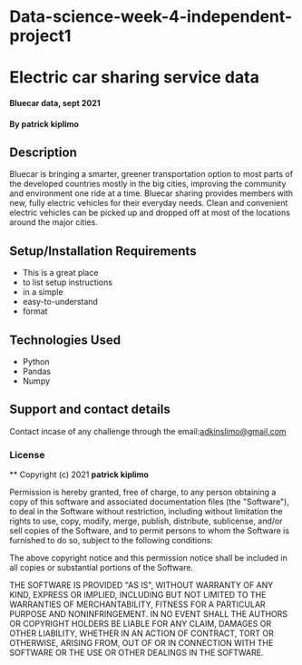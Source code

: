 # Data-science-week-4-independent-project1
# Electric car sharing service data
#### Bluecar data, sept 2021
#### By **patrick kiplimo**
## Description
 Bluecar is bringing a smarter, greener transportation option to most parts of the developed countries mostly in the big cities, improving the community and environment one ride at a time. Bluecar sharing provides members with new, fully electric vehicles for their everyday needs. Clean and convenient electric vehicles can be picked up and dropped off at most of the locations around the major cities.

## Setup/Installation Requirements
* This is a great place
* to list setup instructions
* in a simple
* easy-to-understand
* format
## 
## Technologies Used
* Python
* Pandas
* Numpy

## Support and contact details
Contact incase of any challenge through the email:adkinslimo@gmail.com
### License
**
Copyright (c) 2021 **patrick kiplimo**

Permission is hereby granted, free of charge, to any person obtaining a copy
of this software and associated documentation files (the "Software"), to deal
in the Software without restriction, including without limitation the rights
to use, copy, modify, merge, publish, distribute, sublicense, and/or sell
copies of the Software, and to permit persons to whom the Software is
furnished to do so, subject to the following conditions:

The above copyright notice and this permission notice shall be included in all
copies or substantial portions of the Software.

THE SOFTWARE IS PROVIDED "AS IS", WITHOUT WARRANTY OF ANY KIND, EXPRESS OR
IMPLIED, INCLUDING BUT NOT LIMITED TO THE WARRANTIES OF MERCHANTABILITY,
FITNESS FOR A PARTICULAR PURPOSE AND NONINFRINGEMENT. IN NO EVENT SHALL THE
AUTHORS OR COPYRIGHT HOLDERS BE LIABLE FOR ANY CLAIM, DAMAGES OR OTHER
LIABILITY, WHETHER IN AN ACTION OF CONTRACT, TORT OR OTHERWISE, ARISING FROM,
OUT OF OR IN CONNECTION WITH THE SOFTWARE OR THE USE OR OTHER DEALINGS IN THE
SOFTWARE.
